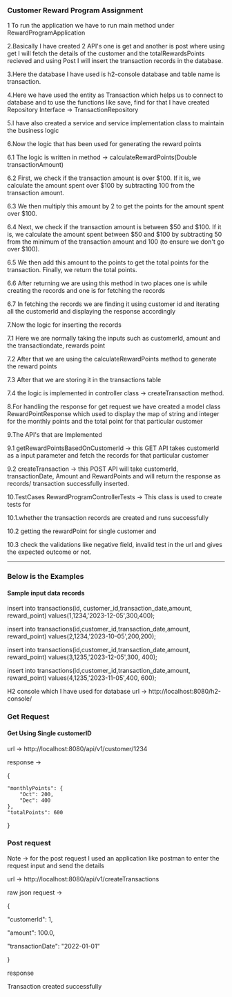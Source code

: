 ### Customer Reward Program Assignment

1  To run the application we have to run main method under RewardProgramApplication

2.Basically I have created 2 API's one is get and another is post
where using get I will fetch the details of the customer and the totalRewardsPoints recieved and using Post I will insert the transaction records in the database.

3.Here the database I have used is h2-console database and table name is transaction.

4.Here we have used the entity as Transaction which helps us to connect to database and to use the functions like save, find for that I have created Repository Interface -> TransactionRepository

5.I have also created a service and service implementation class to maintain the business logic

6.Now the logic that has been used for generating the reward points

6.1 The logic is written in method -> calculateRewardPoints(Double transactionAmount)

6.2 First, we check if the transaction amount is over $100. If it is, we calculate the amount spent over $100 by subtracting 100 from the transaction amount.

6.3 We then multiply this amount by 2 to get the points for the amount spent over $100.

6.4 Next, we check if the transaction amount is between $50 and $100. If it is, we calculate the amount spent between $50 and $100 by subtracting 50 from the minimum of the transaction amount and 100 (to ensure we don't go over $100).

6.5 We then add this amount to the points to get the total points for the transaction. Finally, we return the total points.

6.6 After returning we are using this method in two places one is while creating the records and one is for fetching the records

6.7 In fetching the records we are finding it using customer id and iterating all the customerId and displaying the response accordingly


7.Now the logic for inserting the records

7.1 Here we are normally taking the inputs such as customerId, amount and the transactiondate, rewards point

7.2 After that we are using the calculateRewardPoints method to generate the reward points

7.3 After that we are storing it in the transactions table

7.4 the logic is implemented in controller class -> createTransaction method. 

8.For handling the response for get request we have created a model class RewardPointResponse which used to display the map of string and integer for the monthly points and the total point for that particular customer

9.The API's that are Implemented

9.1 getRewardPointsBasedOnCustomerId -> this GET API takes customerId as a input parameter and fetch the records for that particular customer

9.2 createTransaction -> this POST API will take customerId, transactionDate, Amount and RewardPoints and will return the response as records/ transaction successfully inserted.

10.TestCases
RewardProgramControllerTests -> This class is used to create tests for 

10.1.whether the transaction records are created and runs successfully

10.2 getting the rewardPoint for single customer and 

10.3 check the validations like negative field, invalid test in the url and gives the expected outcome or not.

---------------------------------------------------------------------

### Below is the Examples

#### Sample input data records

insert into transactions(id, customer_id,transaction_date,amount, reward_point) values(1,1234,'2023-12-05',300,400);

insert into transactions(id,customer_id,transaction_date,amount, reward_point) values(2,1234,'2023-10-05',200,200);

insert into transactions(id,customer_id,transaction_date,amount, reward_point) values(3,1235,'2023-12-05',300, 400);

insert into transactions(id,customer_id,transaction_date,amount, reward_point) values(4,1235,'2023-11-05',400, 600);


H2 console which I have used for database url -> http://localhost:8080/h2-console/

### Get Request

#### Get Using Single customerID

url -> http://localhost:8080/api/v1/customer/1234

response ->

{
    
    "monthlyPoints": {
        "Oct": 200,
        "Dec": 400
    },
    "totalPoints": 600
}


### Post request

Note -> for the post request I used an application like postman to enter the request input and send the details

url -> http://localhost:8080/api/v1/createTransactions

raw json request ->

{

  "customerId": 1,
  
  "amount": 100.0,
  
  "transactionDate": "2022-01-01"

}

response

Transaction created successfully